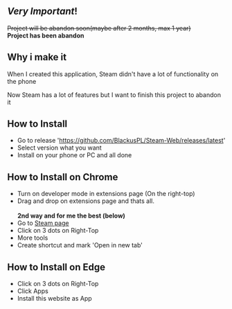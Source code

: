 ## *Very Important*!
~~Project will be abandon soon(maybe after 2 months, max 1 year)~~
<br>**Project has been abandon**</br>
## Why i make it

When I created this application, Steam didn't have a lot of functionality on the phone

Now Steam has a lot of features but I want to finish this project to abandon it

## How to Install

* Go to release 'https://github.com/BlackusPL/Steam-Web/releases/latest'
* Select version what you want
* Install on your phone or PC and all done
## How to Install on Chrome

- Turn on developer mode in extensions page (On the right-top)
- Drag and drop on extensions page and thats all.
<br><br>**2nd way and for me the best (below)**
- Go to [Steam page](https://store.steampowered.com)
- Click on 3 dots on Right-Top
- More tools
- Create shortcut and mark 'Open in new tab'

## How to Install on Edge
- Click on 3 dots on Right-Top
- Click Apps
- Install this website as App

